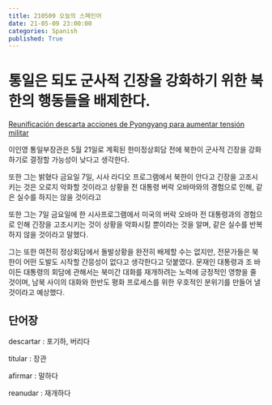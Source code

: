 ```yaml
---
title: 210509 오늘의 스페인어
date: 21-05-09 23:00:00
categories: Spanish
published: True
---
```


# 통일은 되도 군사적 긴장을 강화하기 위한 북한의 행동들을 배제한다.

[Reunificación descarta acciones de Pyongyang para aumentar tensión militar](http://world.kbs.co.kr/service/news_view.htm?lang=s&Seq_Code=75708)

이인영 통일부장관은 5월 21일로 계획된 한미정상회담 전에 북한이 군사적 긴장을 강화하기로 결정할 가능성이 낮다고 생각한다.

또한 그는 밝혔다 금요일 7일, 시사 라디오 프로그램에서 북한이 안다고 긴장을 고조시키는 것은 오로지 악화할 것이라고 상황을 전 대통령 버락 오바마와의 경험으로 인해, 같은 실수를 하지는 않을 것이라고

또한 그는 7일 금요일에 한 시사프로그램에서 미국의 버락 오바마 전 대통령과의 경험으로 인해 긴장을 고조시키는 것이 상황을 악화시킬 뿐이라는 것을 알며, 같은 실수를 반복하지 않을 것이라고 말했다.

그는 또한 여전히 정상회담에서 돌발상황을 완전히 배제할 수는 없지만, 전문가들은 북한이 어떤 도발도 시작할 간믕성이 없다고 생각한다고 덧붙였다.
문재인 대통령과 조 바이든 대통령의 회담에 관해서는 북미간 대화를 재개하려는 노력에 긍정적인 영향을 줄 것이며, 남북 사이의 대화와 한반도 평화 프로세스를 위한 우호적인 분위기를 만들어 낼 것이라고 예상했다.

## 단어장

descartar : 포기하, 버리다

titular : 장관

afirmar : 말하다

reanudar : 재개하다
